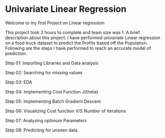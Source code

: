 # Univariate Linear Regression
Welcome to my first Project on Linear regression 

This project took 2 hours to complete and team size was 1.
A brief description about this project:
I have performed univariate Linear regression on a food truck dataset to predict the Profits based off the Population.
Following are the steps I have performed to reach an accurate model of prediction. 

Step 01: Importing Libraries and Data analysis

Step 02: Searching for missing values

Step 03: EDA

Step 04: Implementing Cost Function J(theta)

Step 05: Implementing Batch Gradient Descent

Step 06: Visualizing Cost function V/S Number of Iterations

Step 07: Analysing optimum Parameters

Step 08: Predicting for unseen data
